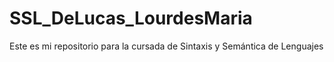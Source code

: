 # SSL_DeLucas_LourdesMaria
Este es mi repositorio para la cursada de Sintaxis y Semántica de Lenguajes
